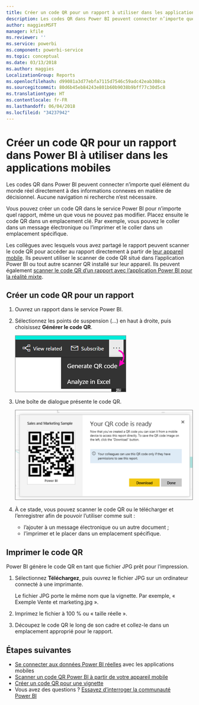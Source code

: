```yaml
---
title: Créer un code QR pour un rapport à utiliser dans les applications mobiles Power BI
description: Les codes QR dans Power BI peuvent connecter n’importe quel élément du monde réel directement à des informations connexes en matière de décisionnel dans l’application mobile Power BI. Aucune navigation ni recherche n’est nécessaire.
author: maggiesMSFT
manager: kfile
ms.reviewer: ''
ms.service: powerbi
ms.component: powerbi-service
ms.topic: conceptual
ms.date: 03/13/2018
ms.author: maggies
LocalizationGroup: Reports
ms.openlocfilehash: d99081a3d77ebfa7115d7546c59adc42eab308ca
ms.sourcegitcommit: 80d6b45eb84243e801b60b9038b9bff77c30d5c8
ms.translationtype: HT
ms.contentlocale: fr-FR
ms.lasthandoff: 06/04/2018
ms.locfileid: "34237942"
---
```

# <a name="create-a-qr-code-for-a-report-in-power-bi-to-use-in-the-mobile-apps"></a>Créer un code QR pour un rapport dans Power BI à utiliser dans les applications mobiles
Les codes QR dans Power BI peuvent connecter n’importe quel élément du monde réel directement à des informations connexes en matière de décisionnel. Aucune navigation ni recherche n’est nécessaire.

Vous pouvez créer un code QR dans le service Power BI pour n’importe quel rapport, même un que vous ne pouvez pas modifier. Placez ensuite le code QR dans un emplacement clé. Par exemple, vous pouvez le coller dans un message électronique ou l’imprimer et le coller dans un emplacement spécifique. 

Les collègues avec lesquels vous avez partagé le rapport peuvent scanner le code QR pour accéder au rapport directement à partir de [leur appareil mobile](mobile-apps-qr-code.md). Ils peuvent utiliser le scanner de code QR situé dans l’application Power BI ou tout autre scanner QR installé sur leur appareil. Ils peuvent également [scanner le code QR d’un rapport avec l’application Power BI pour la réalité mixte](mobile-mixed-reality-app.md#scan-a-report-qr-code-in-holographic-view).

## <a name="create-a-qr-code-for-a-report"></a>Créer un code QR pour un rapport
1. Ouvrez un rapport dans le service Power BI.
2. Sélectionnez les points de suspension (...) en haut à droite, puis choisissez **Générer le code QR**. 
   
    ![](media/service-create-qr-code-for-report/power-bi-create-qr-code-report.png)
3. Une boîte de dialogue présente le code QR. 
   
    ![](media/service-create-qr-code-for-report/powerbi_report_qrcode.png)
4. À ce stade, vous pouvez scanner le code QR ou le télécharger et l’enregistrer afin de pouvoir l’utiliser comme suit : 
   
   * l’ajouter à un message électronique ou un autre document ; 
   * l’imprimer et le placer dans un emplacement spécifique. 

## <a name="print-the-qr-code"></a>Imprimer le code QR
Power BI génère le code QR en tant que fichier JPG prêt pour l’impression. 

1. Sélectionnez **Téléchargez**, puis ouvrez le fichier JPG sur un ordinateur connecté à une imprimante.  
   
   Le fichier JPG porte le même nom que la vignette. Par exemple, « Exemple Vente et marketing.jpg ».
   
1. Imprimez le fichier à 100 % ou « taille réelle ».  
2. Découpez le code QR le long de son cadre et collez-le dans un emplacement approprié pour le rapport. 

## <a name="next-steps"></a>Étapes suivantes
* [Se connecter aux données Power BI réelles](mobile-apps-data-in-real-world-context.md) avec les applications mobiles
* [Scanner un code QR Power BI à partir de votre appareil mobile](mobile-apps-qr-code.md)
* [Créer un code QR pour une vignette](service-create-qr-code-for-tile.md)
* Vous avez des questions ? [Essayez d’interroger la communauté Power BI](http://community.powerbi.com/)


